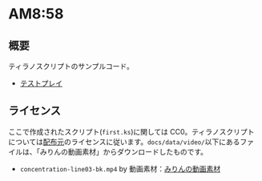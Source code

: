 # AM8:58

## 概要

ティラノスクリプトのサンプルコード。

- [テストプレイ](https://smz-exe.github.io/tyranoscript_am0858/)

## ライセンス

ここで作成されたスクリプト(`first.ks`)に関しては CC0。ティラノスクリプトについては[配布元](https://tyrano.jp/)のライセンスに従います。`docs/data/video/`以下にあるファイルは、「みりんの動画素材」からダウンロードしたものです。

- `concentration-line03-bk.mp4` by 動画素材：[みりんの動画素材](https://miirriin.com/)
